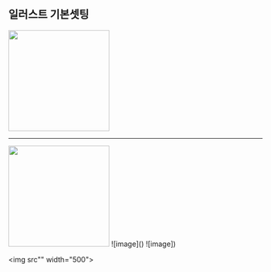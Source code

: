 ## 일러스트 기본셋팅

<img src="https://user-images.githubusercontent.com/129017040/230839399-53da9b27-c4e6-40b8-b7d0-9db536f7f247.png" width="200">

-----------------------------------------------------------------------------------------------------------------------------

<img src="https://user-images.githubusercontent.com/129017040/230839501-b577310f-bf6c-4aff-9514-7dfea05081f3.png" width="200">
![image]()
![image])


<img src"" width="500">
